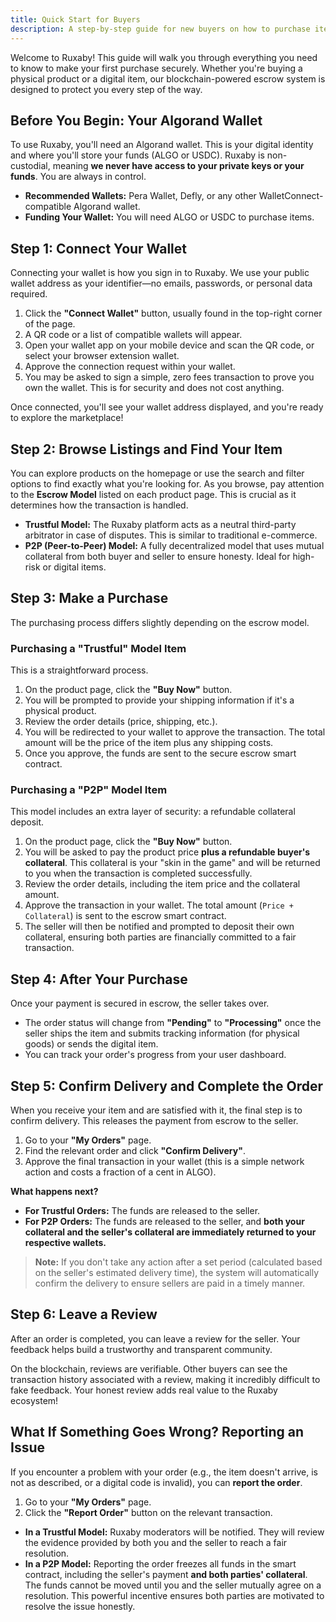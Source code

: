 ```yaml
---
title: Quick Start for Buyers
description: A step-by-step guide for new buyers on how to purchase items securely on the Ruxaby marketplace.
---
```


Welcome to Ruxaby! This guide will walk you through everything you need to know to make your first purchase securely. Whether you're buying a physical product or a digital item, our blockchain-powered escrow system is designed to protect you every step of the way.

## Before You Begin: Your Algorand Wallet

To use Ruxaby, you'll need an Algorand wallet. This is your digital identity and where you'll store your funds (ALGO or USDC). Ruxaby is non-custodial, meaning **we never have access to your private keys or your funds**. You are always in control.

- **Recommended Wallets:** Pera Wallet, Defly, or any other WalletConnect-compatible Algorand wallet.
- **Funding Your Wallet:** You will need ALGO or USDC to purchase items.

## Step 1: Connect Your Wallet

Connecting your wallet is how you sign in to Ruxaby. We use your public wallet address as your identifier—no emails, passwords, or personal data required.

1.  Click the **"Connect Wallet"** button, usually found in the top-right corner of the page.
2.  A QR code or a list of compatible wallets will appear.
3.  Open your wallet app on your mobile device and scan the QR code, or select your browser extension wallet.
4.  Approve the connection request within your wallet.
5.  You may be asked to sign a simple, zero fees transaction to prove you own the wallet. This is for security and does not cost anything.

Once connected, you'll see your wallet address displayed, and you're ready to explore the marketplace!

## Step 2: Browse Listings and Find Your Item

You can explore products on the homepage or use the search and filter options to find exactly what you're looking for. As you browse, pay attention to the **Escrow Model** listed on each product page. This is crucial as it determines how the transaction is handled.

-   **Trustful Model:** The Ruxaby platform acts as a neutral third-party arbitrator in case of disputes. This is similar to traditional e-commerce.
-   **P2P (Peer-to-Peer) Model:** A fully decentralized model that uses mutual collateral from both buyer and seller to ensure honesty. Ideal for high-risk or digital items.

## Step 3: Make a Purchase

The purchasing process differs slightly depending on the escrow model.

### Purchasing a "Trustful" Model Item

This is a straightforward process.

1.  On the product page, click the **"Buy Now"** button.
2.  You will be prompted to provide your shipping information if it's a physical product.
3.  Review the order details (price, shipping, etc.).
4.  You will be redirected to your wallet to approve the transaction. The total amount will be the price of the item plus any shipping costs.
5.  Once you approve, the funds are sent to the secure escrow smart contract.

### Purchasing a "P2P" Model Item

This model includes an extra layer of security: a refundable collateral deposit.

1.  On the product page, click the **"Buy Now"** button.
2.  You will be asked to pay the product price **plus a refundable buyer's collateral**. This collateral is your "skin in the game" and will be returned to you when the transaction is completed successfully.
3.  Review the order details, including the item price and the collateral amount.
4.  Approve the transaction in your wallet. The total amount (`Price + Collateral`) is sent to the escrow smart contract.
5.  The seller will then be notified and prompted to deposit their own collateral, ensuring both parties are financially committed to a fair transaction.

## Step 4: After Your Purchase

Once your payment is secured in escrow, the seller takes over.

-   The order status will change from **"Pending"** to **"Processing"** once the seller ships the item and submits tracking information (for physical goods) or sends the digital item.
-   You can track your order's progress from your user dashboard.

## Step 5: Confirm Delivery and Complete the Order

When you receive your item and are satisfied with it, the final step is to confirm delivery. This releases the payment from escrow to the seller.

1.  Go to your **"My Orders"** page.
2.  Find the relevant order and click **"Confirm Delivery"**.
3.  Approve the final transaction in your wallet (this is a simple network action and costs a fraction of a cent in ALGO).

**What happens next?**
-   **For Trustful Orders:** The funds are released to the seller.
-   **For P2P Orders:** The funds are released to the seller, and **both your collateral and the seller's collateral are immediately returned to your respective wallets.**

> **Note:** If you don't take any action after a set period (calculated based on the seller's estimated delivery time), the system will automatically confirm the delivery to ensure sellers are paid in a timely manner.

## Step 6: Leave a Review

After an order is completed, you can leave a review for the seller. Your feedback helps build a trustworthy and transparent community.

On the blockchain, reviews are verifiable. Other buyers can see the transaction history associated with a review, making it incredibly difficult to fake feedback. Your honest review adds real value to the Ruxaby ecosystem!

## What If Something Goes Wrong? Reporting an Issue

If you encounter a problem with your order (e.g., the item doesn't arrive, is not as described, or a digital code is invalid), you can **report the order**.

1.  Go to your **"My Orders"** page.
2.  Click the **"Report Order"** button on the relevant transaction.

-   **In a Trustful Model:** Ruxaby moderators will be notified. They will review the evidence provided by both you and the seller to reach a fair resolution.
-   **In a P2P Model:** Reporting the order freezes all funds in the smart contract, including the seller's payment **and both parties' collateral**. The funds cannot be moved until you and the seller mutually agree on a resolution. This powerful incentive ensures both parties are motivated to resolve the issue honestly.